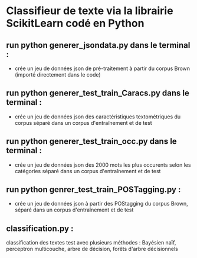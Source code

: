 # Classifieur de texte via la librairie ScikitLearn codé en Python

## run python generer_jsondata.py dans le terminal :
- crée un jeu de données json de pré-traitement à partir du corpus Brown (importé directement dans le code)

## run python generer_test_train_Caracs.py dans le terminal :
- crée un jeu de données json des caractéristiques textométriques du corpus séparé dans un corpus d'entraînement et de test

## run python generer_test_train_occ.py dans le terminal :
- crée un jeu de données json des 2000 mots les plus occurents selon les catégories séparé dans un corpus d'entraînement et de test

## run python genrer_test_train_POSTagging.py :
- crée un jeu de données json à partir des POStagging du corpus Brown, séparé dans un corpus d'entraînement et de test

## classification.py : 
classification des textes test avec plusieurs méthodes : Bayésien naïf, perceptron multicouche, arbre de décision, forêts d'arbre décisionnels
